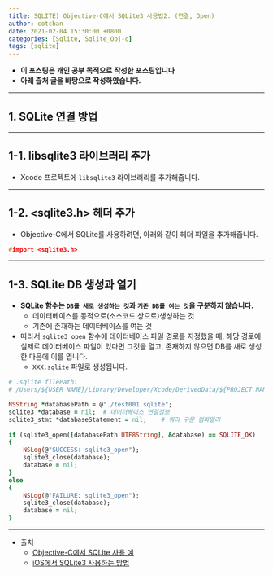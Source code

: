 ```yaml
---
title: SQLITE) Objective-C에서 SQLite3 사용법2. (연결, Open)
author: cotchan
date: 2021-02-04 15:30:00 +0800
categories: [Sqlite, Sqlite_Obj-c]
tags: [sqlite]   
---
```


+ **이 포스팅은 개인 공부 목적으로 작성한 포스팅입니다**
+ **아래 출처 글을 바탕으로 작성하였습니다.**

---

## 1. SQLite 연결 방법

---

## 1-1. libsqlite3 라이브러리 추가

+ Xcode 프로젝트에 `libsqlite3` 라이브러리를 추가해줍니다. 

---

## 1-2. <sqlite3.h> 헤더 추가

+ Objective-C에서 SQLite를 사용하려면, 아래와 같이 헤더 파일을 추가해줍니다.

```c++
#import <sqlite3.h>
```

---

## 1-3. SQLite DB 생성과 열기

+ **SQLite 함수는 `DB를 새로 생성하는 것`과 `기존 DB를 여는 것`을 구분하지 않습니다.**
  + 데이터베이스를 동적으로(소스코드 상으로)생성하는 것
  + 기존에 존재하는 데이터베이스를 여는 것
+ 따라서 `sqlite3_open` 함수에 데이터베이스 파일 경로를 지정했을 때, 해당 경로에 실제로 데이터베이스 파일이 있다면 그것을 열고, 존재하지 않으면 DB를 새로 생성한 다음에 이를 엽니다.
  + `XXX.sqlite` 파일로 생성됩니다.

```ruby
# .sqlite filePath: 
# /Users/${USER_NAME}/Library/Developer/Xcode/DerivedData/${PROJECT_NAME}-bnkkfhpekokionecxsfblwmzdiii/Build/Products/Debug

NSString *databasePath = @"./test001.sqlite";
sqlite3 *database = nil;  # 데이터베이스 연결정보
sqlite3_stmt *databaseStatement = nil;    # 쿼리 구문 컴파일러
        
if (sqlite3_open([databasePath UTF8String], &database) == SQLITE_OK)
{
    NSLog(@"SUCCESS: sqlite3_open");
    sqlite3_close(database);
    database = nil;
}
else
{
    NSLog(@"FAILURE: sqlite3_open");
    sqlite3_close(database);
    database = nil;
}
```

---

+ 출처
  + [Objective-C에서 SQLite 사용 예](https://tapito.tistory.com/613)
  + [iOS에서 SQLite3 사용하는 방법](https://soooprmx.com/archives/4656)
